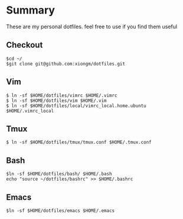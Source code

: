 Summary
===========

These are my personal dotfiles. feel free to use if you find them useful

Checkout
-----------
```console
$cd ~/
$git clone git@github.com:xiongm/dotfiles.git
```

Vim
-----------
```console
$ ln -sf $HOME/dotfiles/vimrc $HOME/.vimrc
$ ln -sf $HOME/dotfiles/vim $HOME/.vim
$ ln -sf $HOME/dotfiles/local/vimrc_local.home.ubuntu $HOME/.vimrc_local
```

Tmux
----------
```console
$ ln -sf $HOME/dotfiles/tmux/tmux.conf $HOME/.tmux.conf
```

Bash
-----------
```console
$ln -sf $HOME/dotfiles/bash/ $HOME/.bash
echo "source ~/dotfiles/bashrc" >> $HOME/.bashrc
```

Emacs
-----------
```console
$ln -sf $HOME/dotfiles/emacs $HOME/.emacs
```

